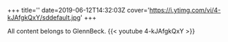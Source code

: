 +++
title=''
date=2019-06-12T14:32:03Z
cover='https://i.ytimg.com/vi/4-kJAfgkQxY/sddefault.jpg'
+++

All content belongs to GlennBeck.
{{< youtube 4-kJAfgkQxY >}}
